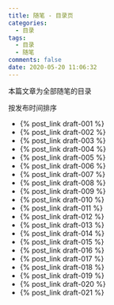 ```yaml
---
title: 随笔 - 目录页
categories:
  - 目录
tags:
  - 目录
  - 随笔
comments: false
date: 2020-05-20 11:06:32
---
```


本篇文章为全部随笔的目录

<!-- more -->

按发布时间排序

- {% post_link draft-001 %}
- {% post_link draft-002 %}
- {% post_link draft-003 %}
- {% post_link draft-004 %}
- {% post_link draft-005 %}
- {% post_link draft-006 %}
- {% post_link draft-007 %}
- {% post_link draft-008 %}
- {% post_link draft-009 %}
- {% post_link draft-010 %}
- {% post_link draft-011 %}
- {% post_link draft-012 %}
- {% post_link draft-013 %}
- {% post_link draft-014 %}
- {% post_link draft-015 %}
- {% post_link draft-016 %}
- {% post_link draft-017 %}
- {% post_link draft-018 %}
- {% post_link draft-019 %}
- {% post_link draft-020 %}
- {% post_link draft-021 %}
